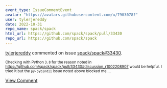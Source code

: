 ```yaml
---
event_type: IssueCommentEvent
avatar: "https://avatars.githubusercontent.com/u/7903078?"
user: tylerjereddy
date: 2022-10-31
repo_name: spack/spack
html_url: https://github.com/spack/spack/pull/33430
repo_url: https://github.com/spack/spack
---
```


<a href='https://github.com/tylerjereddy' target='_blank'>tylerjereddy</a> commented on issue <a href='https://github.com/spack/spack/pull/33430' target='_blank'>spack/spack#33430</a>.

<small>Checking with Python `3.8` for the reason noted in https://github.com/spack/spack/pull/33430#discussion_r1002208907 would be helpful. I tried it but the `py-pybind11` issue noted above blocked me....</small>

<a href='https://github.com/spack/spack/pull/33430' target='_blank'>View Comment</a>